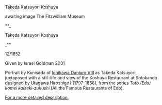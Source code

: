 Takeda Katsuyori Koshuya

awaiting image
The Fitzwilliam Museum

**_

Takeda Katsuyori Koshuya

_**

12/1852

Given by Israel Goldman 2001

Portrait by Kunisada of [Ichikawa Danjuro VIII](..//exhibition/group-12) as Takeda Katsuyori, juxtaposed with a still-life and view of the Koshuya Restaurant at Sotokanda designed by Utagawa Hiroshige I (1797-1858), from the series _Toto (Edo) komei kaiseki-zukushi_ (All the Famous Restaurants of Edo).

[For a more detailed description.](../textP102001.htm)
